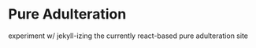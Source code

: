 Pure Adulteration
=================

experiment w/ jekyll-izing the currently react-based pure adulteration site
